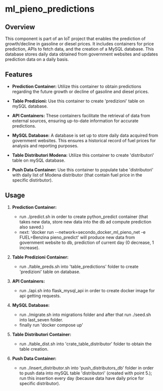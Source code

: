 # ml_pieno_predictions
## Overview

This component is part of an IoT project that enables the prediction of growth/decline in gasoline or diesel prices. It includes containers for price prediction, APIs to fetch data, and the creation of a MySQL database. This database stores daily data obtained from government websites and updates prediction data on a daily basis.

## Features

- **Prediction Container:** Utilize this container to obtain predictions regarding the future growth or decline of gasoline and diesel prices.

- **Table Predizioni:** Use this container to create 'predizioni' table on mySQL database.

- **API Containers:** These containers facilitate the retrieval of data from external sources, ensuring up-to-date information for accurate predictions.

- **MySQL Database:** A database is set up to store daily data acquired from government websites. This ensures a historical record of fuel prices for analysis and reporting purposes.

- **Table Distributori Modena:** Utilize this container to create 'distributori' table on mySQL database.

- **Push Data Container:** Use this container to populate tabe 'distributori' with daily list of Modena distributor (that contain fuel price in the specific distirbutor).

## Usage

1. **Prediction Container:**
   - run ./predict.sh in order to create python_predict container (that takes new data, store new data into the db ad compute prediction also saved.)
   - next: 'docker run --network=secondo_docker_ml_pieno_net -e FUEL=Benzina pieno_predict' will produce new data from government website to db, prediction of current day (0 decrease, 1 increase).

2. **Table Predizioni Container:** 
    - run ./table_preds.sh into 'table_predictions' folder to create 'predizioni' table on database.

3. **API Containers:**
   - run ./api.sh into flask_mysql_api in order to create docker image for api getting requests.

4. **MySQL Database:**
   - run ./migrate.sh into migrations folder and after that run ./seed.sh into last_seven folder.
   - finally run 'docker compose up'

5. **Table Distributori Container:** 
   - run ./table_dist.sh into 'crate_table_distributor' folder to obtain the table creation. 

6. **Push Data Container:**
   - run ./insert_distributor.sh into 'push_distributors_db' folder in order to push data into mySQL table 'distributori' (created with point 5.); run this insertion every day (because data have daily price for specific distributor). 

